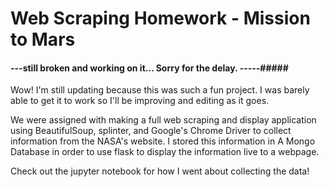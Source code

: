 # Web Scraping Homework - Mission to Mars
#### ---still broken and working on it... Sorry for the delay. -----#####
Wow! I'm still updating because this was such a fun project. I was barely able to get it to work so I'll be improving and editing as it goes. 

We were assigned with making a full web scraping and display application using BeautifulSoup, splinter, and Google's Chrome Driver to collect information from the NASA's website. I stored this information in A Mongo Database in order to use flask to display the information live to a webpage. 

Check out the jupyter notebook for how I went about collecting the data! 

